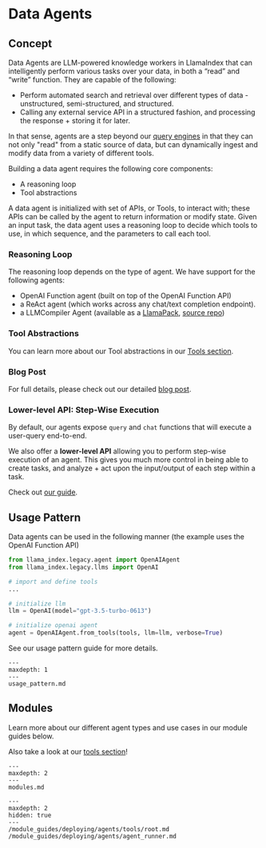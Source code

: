 # Data Agents

## Concept

Data Agents are LLM-powered knowledge workers in LlamaIndex that can intelligently perform various tasks over your data, in both a “read” and “write” function. They are capable of the following:

- Perform automated search and retrieval over different types of data - unstructured, semi-structured, and structured.
- Calling any external service API in a structured fashion, and processing the response + storing it for later.

In that sense, agents are a step beyond our [query engines](/module_guides/deploying/query_engine/root.md) in that they can not only "read" from a static source of data, but can dynamically ingest and modify data from a variety of different tools.

Building a data agent requires the following core components:

- A reasoning loop
- Tool abstractions

A data agent is initialized with set of APIs, or Tools, to interact with; these APIs can be called by the agent to return information or modify state. Given an input task, the data agent uses a reasoning loop to decide which tools to use, in which sequence, and the parameters to call each tool.

### Reasoning Loop

The reasoning loop depends on the type of agent. We have support for the following agents:

- OpenAI Function agent (built on top of the OpenAI Function API)
- a ReAct agent (which works across any chat/text completion endpoint).
- a LLMCompiler Agent (available as a [LlamaPack](https://llamahub.ai/l/llama_packs-agents-llm_compiler?from=llama_packs), [source repo](https://github.com/SqueezeAILab/LLMCompiler))

### Tool Abstractions

You can learn more about our Tool abstractions in our [Tools section](/module_guides/deploying/agents/tools/root.md).

### Blog Post

For full details, please check out our detailed [blog post](https://medium.com/llamaindex-blog/data-agents-eed797d7972f).

### Lower-level API: Step-Wise Execution

By default, our agents expose `query` and `chat` functions that will execute a user-query end-to-end.

We also offer a **lower-level API** allowing you to perform step-wise execution of an agent. This gives you much more control in being able to create tasks, and analyze + act upon the input/output of each step within a task.

Check out [our guide](/module_guides/deploying/agents/agent_runner.md).

## Usage Pattern

Data agents can be used in the following manner (the example uses the OpenAI Function API)

```python
from llama_index.legacy.agent import OpenAIAgent
from llama_index.legacy.llms import OpenAI

# import and define tools
...

# initialize llm
llm = OpenAI(model="gpt-3.5-turbo-0613")

# initialize openai agent
agent = OpenAIAgent.from_tools(tools, llm=llm, verbose=True)
```

See our usage pattern guide for more details.

```{toctree}
---
maxdepth: 1
---
usage_pattern.md
```

## Modules

Learn more about our different agent types and use cases in our module guides below.

Also take a look at our [tools section](/module_guides/deploying/agents/tools/root.md)!

```{toctree}
---
maxdepth: 2
---
modules.md
```

```{toctree}
---
maxdepth: 2
hidden: true
---
/module_guides/deploying/agents/tools/root.md
/module_guides/deploying/agents/agent_runner.md
```
